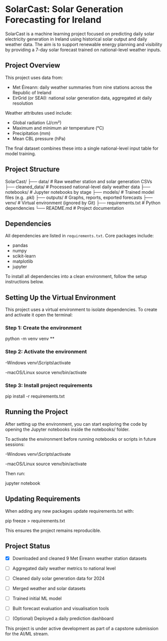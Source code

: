 # SolarCast: Solar Generation Forecasting for Ireland

SolarCast is a machine learning project focused on predicting daily solar electricity generation in Ireland using historical solar output and daily weather data. The aim is to support renewable energy planning and visibility by providing a 7-day solar forecast trained on national-level weather inputs.

## Project Overview

This project uses data from:

- Met Éireann: daily weather summaries from nine stations across the Republic of Ireland
- EirGrid (or SEAI): national solar generation data, aggregated at daily resolution

Weather attributes used include:
- Global radiation (J/cm²)
- Maximum and minimum air temperature (°C)
- Precipitation (mm)
- Mean CBL pressure (hPa)

The final dataset combines these into a single national-level input table for model training.

## Project Structure

SolarCast/
├── data/ # Raw weather station and solar generation CSVs
├── cleaned_data/ # Processed national-level daily weather data
├── notebooks/ # Jupyter notebooks by stage
├── models/ # Trained model files (e.g. .pkl)
├── outputs/ # Graphs, reports, exported forecasts
├── venv/ # Virtual environment (ignored by Git)
├── requirements.txt # Python dependencies
└── README.md # Project documentation

## Dependencies

All dependencies are listed in `requirements.txt`. Core packages include:

- pandas
- numpy
- scikit-learn
- matplotlib
- jupyter

To install all dependencies into a clean environment, follow the setup instructions below.

## Setting Up the Virtual Environment

This project uses a virtual environment to isolate dependencies. To create and activate it open the terminal:

### Step 1: Create the environment

python -m venv venv **

### Step 2: Activate the environment

-Windows
venv\Scripts\activate

-macOS/Linux
source venv/bin/activate

### Step 3: Install project requirements

pip install -r requirements.txt

## Running the Project

After setting up the environment, you can start exploring the code by opening the Jupyter notebooks inside the notebooks/ folder.

To activate the environment before running notebooks or scripts in future sessions:

-Windows
venv\Scripts\activate

-macOS/Linux
source venv/bin/activate

Then run:

jupyter notebook

## Updating Requirements

When adding any new packages update requirements.txt with:

pip freeze > requirements.txt

This ensures the project remains reproducible.

## Project Status

- [x] Downloaded and cleaned 9 Met Éireann weather station datasets  
- [ ] Aggregated daily weather metrics to national level  
- [ ] Cleaned daily solar generation data for 2024  
- [ ] Merged weather and solar datasets  
- [ ] Trained initial ML model  
- [ ] Built forecast evaluation and visualisation tools  
- [ ] (Optional) Deployed a daily prediction dashboard  


This project is under active development as part of a capstone submission for the AI/ML stream.
